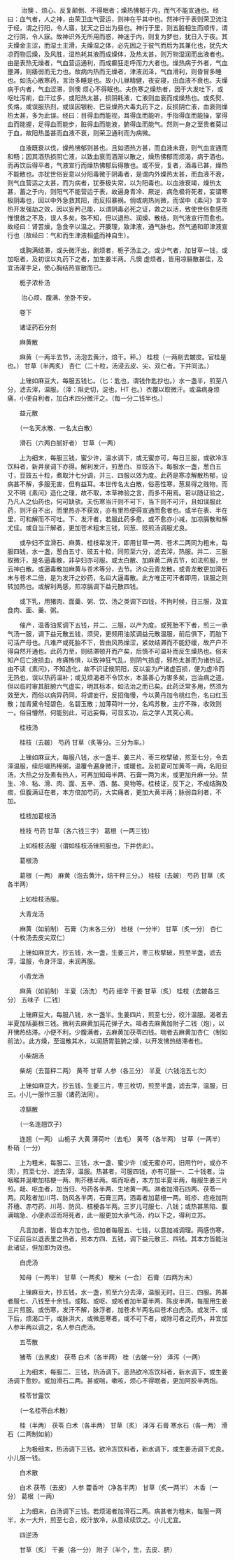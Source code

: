 <!-- { "loadSidebar": true } -->
　　 治懊 、烦心、反复颠倒、不得眠者；燥热怫郁于内，而气不能宣通也。经曰：血气者，人之神，由荣卫血气营运，则神在乎其中也。然神行于表则荣卫流注于经，谓之行阳，令人寤，犹天之日出为昼也。神行于里，则五脏相生而顺传，谓之行阴，令人寐。故神识外无所用而惑，神迷于内，则复为梦也，犹日入于夜。其夫燥金主涩，而湿土主滑，夫燥湿之体，必先因之于彼气而后为其兼化也，犹先大凉而物后燥，及风胜，湿热耗其液而成燥体，及热太甚，则万物湿润而出液者也。由是表热无燥者，气血营运通利，而成癫狂走呼而力大者也。燥热病于外者，气血壅滞，则痿弱而无力也。故病内热而无燥者，津液润泽，气血滑利，则昏冒多睡也。如洗心散寒药，言治多睡是也。故小儿昼精健，夜安寝，由血液不衰也。夫燥病于内者，气血涩滞，则懊 烦心不得眠也。夫伤寒之燥热者，因于大发吐下，或呕吐泻痢，自汗过多，或阳热太甚，损阴耗液，亡液则血衰而成燥热也。或炙熨、炙烙，或误服热剂，或误因银粉、巴豆燥热大毒丸药下之，反损阴亡液，血衰则燥热太甚，多为此误。经曰：目得血而能视，耳得血而能听，手指得血而能操，掌得血而能握，足得血而能步，脏得血而能液，腑得血而能气。然则一身之至贵者莫过于血，故阳热虽甚而血液不衰，则荣卫通利而为病微。

　　血液既衰以伐，燥热怫郁则甚也。且如酒热方甚，而血液未衰，则气血宣通而和畅；因其酒热损阴亡液，以致血衰而酒渐以散之，燥热怫郁而烦渴，病于酒也。而再饮后得平者，气液宣行而燥热怫郁后得散也。或不受，复者，酒毒已甚，燥热不能散也。亦犹世俗妄意以分阳毒微于阴毒者，是谓内外燥热太甚，而血液不衰，则气血营运之太甚，而为病者，犹泰极失常，以为阳毒也。以血液衰竭，燥热太甚，蓄之于内，则阳气不能营运于表，故遍身青冷、厥逆，病危极将死者，妄谓寒极阴毒也，因以中外急救其阳，而反招暴祸。倘或病热尚微，而误中《素问》言辛热开发强劫之效，因以妄矜己能，以谓阴毒必死之证，救之以活，致使世俗愈感而惟恨救之不及，误人多矣。殊不知，但以退热、润燥、散结，则气液宣行而愈也。故经曰：肾苦燥，急食辛以温之。开腠理，致津液，通气脉也。然气通和即津液宣行也（故经曰：气和而生津液相盛而神自生）。

　　或胸满结滞，或头微汗出，剧烦者，栀子汤主之。或少气者，加甘草一钱，或加呕者，及初误以丸药下之者，加生姜半两。凡懊 虚烦者，皆用凉膈散甚佳，及宜汤濯手足，使心胸结热宣散而已。

　　栀子浓朴汤

　　 治心烦、腹满、坐卧不安。

　　卷下

　　诸证药石分剂

　　麻黄散

　　麻黄（一两半去节，汤泡去黄汁，焙干。秤。） 桂枝（一两削去皴皮。官桂是也。） 甘草（半两炙） 杏仁（二十粒，汤浸去皮、尖、双仁者。下并同法。）

　　上锉如麻豆大，每服五钱匕。（匕：匙也，谓钱作匙抄也。）水一盏半，煎至八分，滤去滓，温服。（滓：阻史切，淀也，HT 也。）衣覆以取微汗。或温病身烦痛，小便自利者，加白术四分微汗之。（每一分二钱半也。）

　　益元散

　　（一名天水散、一名太白散）

　　滑石（六两白腻好者） 甘草（一两）

　　上为细末，每服三钱，蜜少许，温水调下，或无蜜亦可，每日三服，或欲冷冻饮料者，新井泉调下亦得。解利发汗，煎葱白、豆豉汤下。每服水一盏，葱白五寸，豆豉五十粒，煮取汁七分调，并三、四服以效为度。此药是寒凉解散热郁，设病甚不解，多服无害，但有益耳。本世传名太白散，俗恶性寒，葱易得之贱物，而又不明《素问》造化之理，故不取，本草神验之言，而多不用焉。若以随证验之，乃凡人之仙药也，何可缺欤。夫伤寒当汗则不可下，当下则不可汗，且如误服此药，则汗自不出，而里热亦不获效，亦有里热便得宣通而愈者也。或半在表、半在里，可和解而不可吐。下、发汗者，若服此药多愈，或不愈亦小减，加凉膈散和解尤佳。或自当汗解者，更加苍术粗末三钱，同葱、豉煎汤调服尤良。

　　或孕妇不宜滑石、麻黄、桂枝辈发汗，即用甘草一两、苍术二两同为粗末，每服四钱，水一盏，葱白五寸、豉五十粒，同煎至六分，滤去滓，热服。并二、三服取微汗，是名逼毒散，非孕妇亦可服。或太白散、加麻黄二两去节，如法煎服，世云神白散。或逼毒散加麻黄与苍术等分，去节。济众云青龙散。或青龙散更加滑石末与苍术二倍，是为发汗之妙药，名曰大逼毒散。此方唯正可汗者即用，误服之则转加热也。或解利两感，煎凉膈调下益元散四钱。

　　或下乳，用猪肉、面羹、粥、饮、汤之类调下四钱，不拘时候，日三服，及宜食肉、面、羹、粥。

　　催产，温香油浆调下五钱，并二、三服，以产为度。或死胎不下者，煎三一承气汤一服，调下益元散五钱，须臾，更频用油浆调益元散温服，前后俱下，而胎下可活产母也。凡难产或死胎不下，皆由风热燥涩，紧敛结滞而不能舒缓，故产户不得自然开通也。此药力至，则结滞顿开而产矣，后慎不可温补而反生燥热也。俗未知产后亡液损血，疼痛怖惧，以致神狂气乱，则阴气损虚，邪热太甚而为诸热证。由不读《素问》，不知造化，故不识证候阴阳，反以妄为产诸虚百损，便为虚冷而无热也，误以热药温补；或见烦渴者不令饮水，本虽善心为害多矣，岂治病之道。但以临时审其脏腑六气虚实，明其标本，如法治之而已矣。此药泛常多用，然须为效至大，而俗以病异药同，将谓妄行，反招侮慢，今以黄丹加令桃红色，名曰红玉散；加青黛令轻碧色，名碧玉散；加薄荷叶一分，名鸡苏散，主疗不殊，收效则一。俗目懵然，何能别此，可远妄侮，可显玄功，后之学人其究心焉。

　　桂枝汤

　　桂枝（去皴） 芍药 甘草（炙等分。三分为率。）

　　上锉如麻豆大，每服八钱，水一盏半、姜三片、枣三枚擘破，煎至七分，令去滓温服，续后啜热稀粥，温覆令遍身微汗，或暖也。及初夏可加黄芩一两，名阳旦汤，大热之分及素有热人，可再加知母半两、石膏一两为末，或更加升麻一分。禁生、冷、粘、滑、肉、面、五辛、酒、酪、臭物等。桂枝证，反下之，不成结胸及痞，但腹满证在者，本方倍加芍药，大实痛者，更加大黄半两；脉弱自利者，不加。

　　桂枝加葛根汤

　　桂枝 芍药 甘草（各六钱三字） 葛根（一两三钱）

　　上如桂枝汤服（谓如桂枝汤锉煎服也，下并仿此）。

　　葛根汤

　　葛根（一两） 麻黄（泡去黄汁，焙干秤三分。） 桂枝（去皴） 芍药 甘草（炙各半两）

　　上如桂枝汤服。

　　大青龙汤

　　麻黄（如前制） 石膏（为末各三分） 桂枝（一分半） 甘草（炙一分） 杏仁（十枚汤去皮尖双仁）

　　上锉如麻豆大，抄五钱，水一盏，生姜三片，枣三枚擘破，煎至半盏，滤去滓，温服，令身汗湿，未润再服。

　　小青龙汤

　　麻黄（如前制） 半夏（汤洗） 芍药 细辛 干姜 甘草（炙） 桂枝（去皴各三分） 五味子（二钱）

　　上锉麻豆大，每服八钱，水一盏半。生姜四片，煎至七分，绞汁温服。渴者去半夏加栝蒌根三钱。微利去麻黄加芫花弹子大。噎者去麻黄加附子二钱（炮），以开怫热结滞。小便不利，少腹满者，去麻黄加茯苓四钱。喘者去麻黄加杏仁（制如前法）。此方燥，至温散其水，以润肠胃脏腑之燥，以开发怫热结滞者也。

　　小柴胡汤

　　柴胡（去苗秤二两） 黄芩 甘草 人参（各三分） 半夏（六钱泡五七次）

　　上锉如麻豆大，抄五钱、生姜三片，枣三枚切，煎至半盏，滤去滓，温服，日三。小儿一服作三服（诸药法同）。

　　凉膈散

　　（一名连翘饮子）

　　连翘（一两） 山栀子 大黄 薄荷叶（去毛） 黄芩（各半两） 甘草（一两半） 朴硝（一分）

　　上为粗末，每服二、三钱，水一盏、蜜少许（或无蜜亦可。旧用竹叶，或亦不须），煎至七分、滤去滓，温服。热甚者，可服四钱，亦有可服一、二十钱者。治咽喉并涎嗽加桔梗一两、荆芥穗半两。咳而呕者，本方加半夏半两，每服生姜三片煎。衄、呕血者，加当归、芍药各半两、生地黄一两。淋者加滑石四两、茯苓一两。风眩者加川芎、防风各半两，石膏三两。酒毒者加葛根一两。斑疹、痘疮加荆芥穗、赤芍药、川芎、防风、桔梗各半两。三岁儿可服七、八钱；或热甚黑陷、腹满喘急、小便赤涩而将死者，此一服更加大承气汤，约以下之，得利立苏。

　　凡言加者，皆自本方加也，但加者每服五、七钱，以意加减调理。两感伤寒，下证前后以退表里之热者，煎本方四、五钱，调下益元散三、四钱。其本方皆能治此诸证，但加即为效也。

　　白虎汤

　　知母（一两半） 甘草（一两炙） 粳米（一合） 石膏（四两为末）

　　上锉麻豆大，抄五钱，水一盏，煎至六分去滓，温服无时。日三、四服。热甚者服七、八钱至十余钱。或眩、或呕、或咳者加半夏半两、陈皮半两，每服用生姜三片煎服。或伤寒，发汗不解，脉浮者，加苍术半两名曰苍术白虎汤。或发汗、或下后，烦渴口干，或脉洪大，或微恶寒者，或不可下者，或除可者之药外，并宜加人参半两以调之，名人参白虎汤。

　　五苓散

　　猪苓（去黑皮） 茯苓 白术（各半两） 桂（去皴一分） 泽泻（一两）

　　上为细末，每服二、三钱，热汤调下。恶热欲冷冻饮料者，新水调下，或生姜汤调下愈妙。或加滑石二两。甚或喘，嗽咳，烦心不得眠者，更加阿胶半两炮。

　　桂苓甘露饮

　　（一名桂苓白术散）

　　桂（半两） 茯苓 白术（各半两） 甘草（炙） 泽泻 石膏 寒水石（各一两） 滑石（二两制如前）

　　上为极细末，热汤调下三钱。欲冷冻饮料者，新水调下，或生姜汤调下尤良。小儿服一钱。

　　白术散

　　白术 茯苓（去皮） 人参 藿香叶（净各半两） 甘草（炙一两半） 木香（一分） 葛根（一两）

　　上为细末，白汤调下三钱。若烦渴者加滑石二两。病甚者为粗末，每服一两半，水一大升，煎至七合，绞汁放冷，从意续续饮之。小儿尤宜。

　　四逆汤

　　甘草（炙） 干姜（各一分） 附子（半个，生，去皮、脐）

